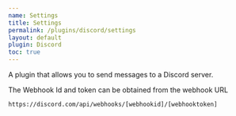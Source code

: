 ```yaml
---
name: Settings
title: Settings
permalink: /plugins/discord/settings
layout: default
plugin: Discord
toc: true
---
```


A plugin that allows you to send messages to a Discord server.

The Webhook Id and token can be obtained from the webhook URL

```
https://discord.com/api/webhooks/[webhookid]/[webhooktoken]
```